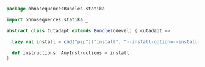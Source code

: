 
```scala
package ohnosequencesBundles.statika

import ohnosequences.statika._

abstract class Cutadapt extends Bundle(cdevel) { cutadapt =>

  lazy val install = cmd("pip")("install", "--install-option=--install-scripts=/usr/bin", "cutadapt")

  def instructions: AnyInstructions = install
}

```




[main/scala/cutadapt.scala]: cutadapt.scala.md